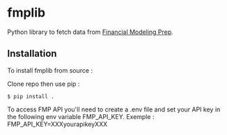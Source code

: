 # fmplib
Python library to fetch data from [Financial Modeling Prep](https://site.financialmodelingprep.com/).

## Installation
To install fmplib from source :

Clone repo then use pip :
``` {.sourceCode .bash}
$ pip install .
```

To access FMP API you'll need to create a .env file and set your API key in the following env variable FMP_API_KEY.
Exemple : FMP_API_KEY=XXXyourapikeyXXX

